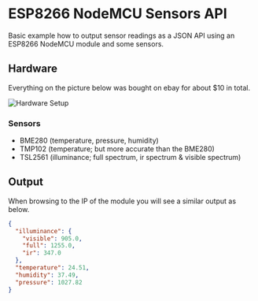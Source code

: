 # ESP8266 NodeMCU Sensors API

Basic example how to output sensor readings as a JSON API using an ESP8266 NodeMCU module and some sensors.

## Hardware

Everything on the picture below was bought on ebay for about $10 in total.

![Hardware Setup](https://wouterdeschuyter.be/static/media/7d4b6e21-5a94-4166-9fff-55c653fbb57e.jpg)

### Sensors

- BME280 (temperature, pressure, humidity)
- TMP102 (temperature; but more accurate than the BME280)
- TSL2561 (illuminance; full spectrum, ir spectrum & visible spectrum)

## Output

When browsing to the IP of the module you will see a similar output as below.

```json
{
  "illuminance": {
    "visible": 905.0,
    "full": 1255.0,
    "ir": 347.0
  },
  "temperature": 24.51,
  "humidity": 37.49,
  "pressure": 1027.82
}
```
